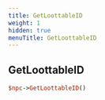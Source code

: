 ```yaml
---
title: GetLoottableID
weight: 1
hidden: true
menuTitle: GetLoottableID
---
```

## GetLoottableID
```perl
$npc->GetLoottableID()
```